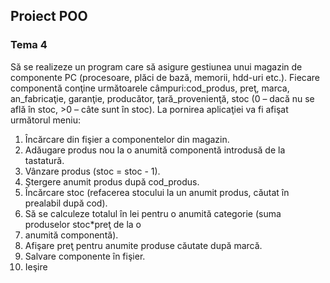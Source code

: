 ## Proiect POO
### Tema 4
Să se realizeze un program care să asigure gestiunea unui magazin de componente PC (procesoare, plăci de bază, memorii, hdd-uri etc.). Fiecare componentă conţine următoarele câmpuri:cod_produs, preţ, marca, an_fabricaţie, garanţie, producător, ţară_provenienţă, stoc (0 – dacă nu se află în stoc, >0 – câte sunt în stoc).
La pornirea aplicaţiei va fi afişat următorul meniu:
1. Încărcare din fişier a componentelor din magazin.
2. Adăugare produs nou la o anumită componentă introdusă de la tastatură.
3. Vânzare produs (stoc = stoc - 1).
4. Ştergere anumit produs după cod_produs.
5. Încărcare stoc (refacerea stocului la un anumit produs, căutat în prealabil după cod).
6. Să se calculeze totalul în lei pentru o anumită categorie (suma produselor stoc*preţ de la o
1. anumită componentă).
7. Afişare preţ pentru anumite produse căutate după marcă.
8. Salvare componente în fişier.
9. Ieşire
